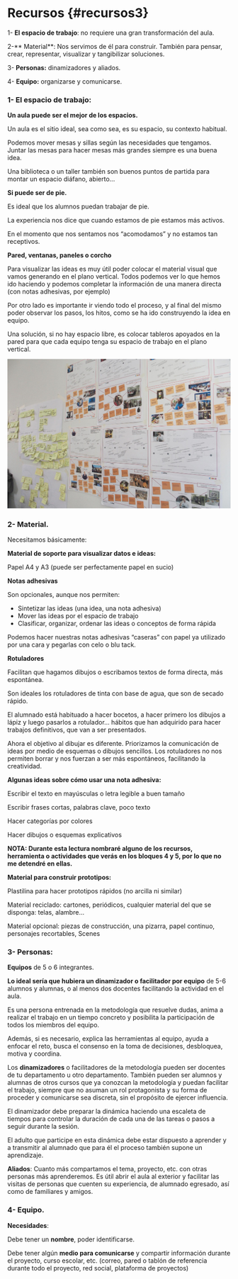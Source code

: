 # Recursos  {#recursos3}

1- **El espacio de trabajo**: no requiere una gran transformación del aula.

2-** Material**: Nos servimos de él para construir. También para pensar, crear, representar, visualizar y tangibilizar soluciones.

3- **Personas:** dinamizadores y aliados.

4- **Equipo:** organizarse y comunicarse.

### 1- El espacio de trabajo: 

**Un aula puede ser el mejor de los espacios.**

Un aula es el sitio ideal, sea como sea, es su espacio, su contexto habitual.

Podemos mover mesas y sillas según las necesidades que tengamos. Juntar las mesas para hacer mesas más grandes siempre es una buena idea.

Una biblioteca o un taller también son buenos puntos de partida para montar un espacio diáfano, abierto...

**Si puede ser de pie.**

Es ideal que los alumnos puedan trabajar de pie.

La experiencia nos dice que cuando estamos de pie estamos más activos.

En el momento que nos sentamos nos “acomodamos” y no estamos tan receptivos.

**Pared, ventanas, paneles o corcho**

Para visualizar las ideas es muy útil poder colocar el material visual que vamos generando en el plano vertical. Todos podemos ver lo que hemos ido haciendo y podemos completar la información de una manera directa (con notas adhesivas, por ejemplo)

Por otro lado es importante ir viendo todo el proceso, y al final del mismo poder observar los pasos, los hitos, como se ha ido construyendo la idea en equipo.

Una solución, si no hay espacio libre, es colocar tableros apoyados en la pared para que cada equipo tenga su espacio de trabajo en el plano vertical.

![](images2/image2.jpg)

### 2- Material.

Necesitamos básicamente:

**Material de soporte para visualizar datos e ideas:**

Papel A4 y A3 (puede ser perfectamente papel en sucio)

**Notas adhesivas**

Son opcionales, aunque nos permiten:

*   Sintetizar las ideas (una idea, una nota adhesiva)
*   Mover las ideas por el espacio de trabajo
*   Clasificar, organizar, ordenar las ideas o conceptos de forma rápida

Podemos hacer nuestras notas adhesivas “caseras” con papel ya utilizado por una cara y pegarlas con celo o blu tack.

**Rotuladores** 

Facilitan que hagamos dibujos o escribamos textos de forma directa, más espontánea.

Son ideales los rotuladores de tinta con base de agua, que son de secado rápido.

El alumnado está habituado a hacer bocetos, a hacer primero los dibujos a lápiz y luego pasarlos a rotulador… hábitos que han adquirido para hacer trabajos definitivos, que van a ser presentados.

Ahora el objetivo al dibujar es diferente. Priorizamos la comunicación de ideas por medio de esquemas o dibujos sencillos. Los rotuladores no nos permiten borrar y nos fuerzan a ser más espontáneos, facilitando la creatividad.

**Algunas ideas sobre cómo usar una nota adhesiva:**

Escribir el texto en mayúsculas o letra legible a buen tamaño

Escribir frases cortas, palabras clave, poco texto

Hacer categorías por colores

Hacer dibujos o esquemas explicativos

**NOTA: Durante esta lectura nombraré alguno de los recursos, herramienta o actividades que verás en los bloques 4 y 5, por lo que no me detendré en ellas.**

<!--Si clicas en la palabra correspondiente a la herramienta o actividad, que estará en cursiva, verás que te enlaza con el apartado correspondiente donde encontrarás la explicación; por si en ese mismo momento quisieras profundizar.-->



<!--JOSÉ, AQUÍ DIGO LO DE LOS ENLACES A LAS HERRAMIENTAS -->

**Material para construir prototipos:**

Plastilina para hacer prototipos rápidos (no arcilla ni similar)

Material reciclado: cartones, periódicos, cualquier material del que se disponga: telas, alambre…

Material opcional: piezas de construcción, una pizarra, papel continuo, personajes recortables, Scenes <!--(ENLACE PRESENTACIÓN 2 BLOQUE 5) …-->

### 3- Personas:

**Equipos** de 5 o 6 integrantes.

**Lo ideal sería que hubiera un dinamizador o facilitador por equipo** de 5-6 alumnos y alumnas, o al menos dos docentes facilitando la actividad en el aula.

Es una persona entrenada en la metodología que resuelve dudas, anima a realizar el trabajo en un tiempo concreto y posibilita la participación de todos los miembros del equipo.

Además, si es necesario, explica las herramientas al equipo, ayuda a enfocar el reto, busca el consenso en la toma de decisiones, desbloquea, motiva y coordina.

Los **dinamizadores** o facilitadores de la metodología pueden ser docentes de tu departamento u otro departamento. También pueden ser alumnos y alumnas de otros cursos que ya conozcan la metodología y puedan facilitar el trabajo, siempre que no asuman un rol protagonista y su forma de proceder y comunicarse sea discreta, sin el propósito de ejercer influencia.

El dinamizador debe preparar la dinámica haciendo una escaleta de tiempos para controlar la duración de cada una de las tareas o pasos a seguir durante la sesión.

El adulto que participe en esta dinámica debe estar dispuesto a aprender y a transmitir al alumnado que para él el proceso también supone un aprendizaje.

**Aliados**: Cuanto más compartamos el tema, proyecto, etc. con otras personas más aprenderemos. Es útil abrir el aula al exterior y facilitar las visitas de personas que cuenten su experiencia, de alumnado egresado, así como de familiares y amigos.

### 4- Equipo.

**Necesidades**:

Debe tener un **nombre**, poder identificarse.

Debe tener algún **medio para comunicarse** y compartir información durante el proyecto, curso escolar, etc. (correo, pared o tablón de referencia durante todo el proyecto, red social, plataforma de proyectos)